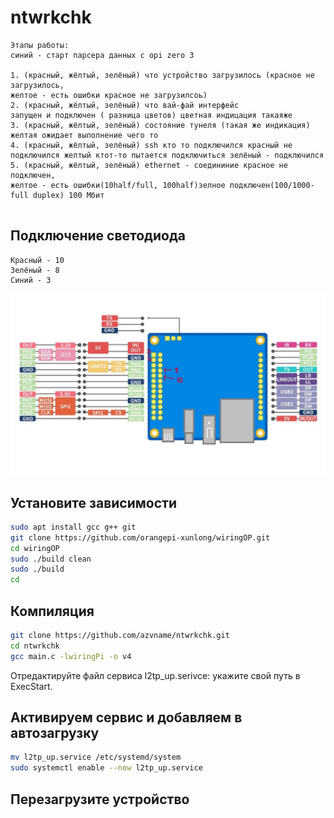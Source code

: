 # ntwrkchk


```text
Этапы работы:
синий - старт парсера данных с opi zero 3

1. (красный, жёлтый, зелёный) что устройство загрузилось (красное не загрузилось, 
желтое - есть ошибки красное не загрузилсоь)
2. (красный, жёлтый, зелёный) что вай-фай интерфейс 
запущен и подключен ( разница цветов) цветная индицация такаяже
3. (красный, жёлтый, зелёный) состояние тунеля (такая же индикация) 
желтая ожидает выполнение чего то
4. (красный, жёлтый, зелёный) ssh кто то подключился красный не 
подключился желтый ктот-то пытается подключиться зелёный - подключился
5. (красный, жёлтый, зелёный) ethernet - соедининие красное не подключен, 
желтое - есть ошибки(10half/full, 100half)зелное подключен(100/1000-full duplex) 100 Мбит


```


## Подключение светодиода
```text
Красный - 10
Зелёный - 8
Синий - 3
```


![Куда что подключать](https://raw.githubusercontent.com/azvname/ntwrkchk/92503367fb67c9dda642ebdb4323ecf819541556/pinout.jpg)



## Установите зависимости
```sh
sudo apt install gcc g++ git
git clone https://github.com/orangepi-xunlong/wiringOP.git
cd wiringOP
sudo ./build clean
sudo ./build
cd

```



## Компиляция
```sh
git clone https://github.com/azvname/ntwrkchk.git
cd ntwrkchk
gcc main.c -lwiringPi -o v4

```
Отредактируйте файл сервиса l2tp_up.serivce: укажите свой путь в ExecStart. 

## Активируем сервис и добавляем в автозагрузку
```sh
mv l2tp_up.service /etc/systemd/system
sudo systemctl enable --now l2tp_up.service
```


## Перезагрузите устройство
